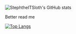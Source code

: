 ![StephtheITSloth's GitHub stats](https://github-readme-stats.vercel.app/api?username=StephtheITSloth&show_icons=true&theme=radical)



Better read me

[![Top Langs](https://github-readme-stats.vercel.app/api/top-langs/?username=StephtheITSloth&layout=compact)](https://github.com/StephtheITSloth/github-readme-stats)
